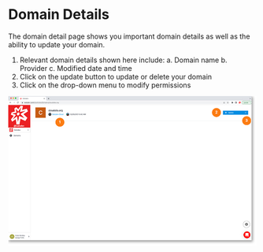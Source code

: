 # Domain Details

The domain detail page shows you important domain details as well as the ability to update your domain.
1. Relevant domain details shown here include:
    a. Domain name
    b. Provider
    c. Modified date and time
2. Click on the update button to update or delete your domain
3. Click on the drop-down menu to modify permissions

<a href="../../../images/infra-domain-detail-lg.jpg" target="_blank"><img src="../../../images/infra-domain-detail.jpg" style="margin: auto; display: block"></a>
